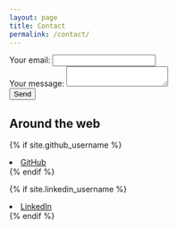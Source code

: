 ```yaml
---
layout: page
title: Contact
permalink: /contact/
---
```


<!-- <div id="contact">
  <div id="contact-form">
          <form action="https://formspree.io/xoqpqdnj" method="POST">
          <input type="hidden" name="_subject" value="Contact request from personal website" />
          <input type="email" name="_replyto" placeholder="Your email" required>
          <textarea name="message" placeholder="Type your message" required></textarea>
          <button type="submit">Send</button>
      </form>
  </div>
</div> -->

<form
  action="https://formspree.io/xoqpqdnj"
  method="POST"
>
  <label>
    Your email:
    <input type="text" name="_replyto">
  </label>
  <br>
  <label>
    Your message:
    <textarea name="message"></textarea>
  </label>
  <br>
  <button type="submit">Send</button>
</form>

## Around the web

{% if site.github_username %}
  <li>
    <a href="https://github.com/{{ site.github_username }}">
      <i class="fa fa-github"></i> GitHub
    </a>
  </li>
{% endif %}

{% if site.linkedin_username %}
  <li>
    <a href="https://linkedin.com/in/{{ site.linkedin_username }}">
      <i class="fa fa-linkedin"></i> LinkedIn
    </a>
  </li>
{% endif %}

